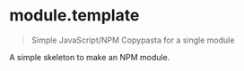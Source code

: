 # module.template

> Simple JavaScript/NPM Copypasta for a single module

A simple skeleton to make an NPM module.
